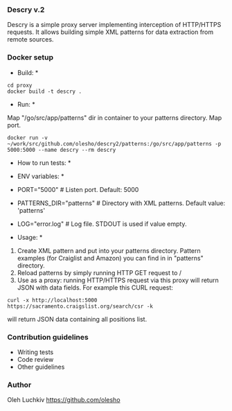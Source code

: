### Descry v.2 ###

Descry is a simple proxy server implementing interception of HTTP/HTTPS requests. It allows building simple XML patterns for data extraction from remote sources.

### Docker setup ###

* Build: *

```
cd proxy
docker build -t descry .
```

* Run: *

Map "/go/src/app/patterns" dir in container to your patterns directory.
Map port.
```
docker run -v ~/work/src/github.com/olesho/descry2/patterns:/go/src/app/patterns -p 5000:5000 --name descry --rm descry
```

* How to run tests: *

* ENV variables: *

* PORT="5000" # Listen port. Default: 5000
* PATTERNS_DIR="patterns" # Directory with XML patterns. Default value: 'patterns'
* LOG="error.log" # Log file. STDOUT is used if value empty.

* Usage: *

1. Create XML pattern and put into your patterns directory. Pattern examples (for Craiglist and Amazon) you can find in in "patterns" directory.
2. Reload patterns by simply running HTTP GET request to /
3. Use as a proxy: running HTTP/HTTPS request via this proxy will return JSON with data fields. For example this CURL request:

```
curl -x http://localhost:5000 https://sacramento.craigslist.org/search/csr -k
```

will return JSON data containing all positions list.

### Contribution guidelines ###

* Writing tests
* Code review
* Other guidelines

### Author ###
Oleh Luchkiv
https://github.com/olesho
